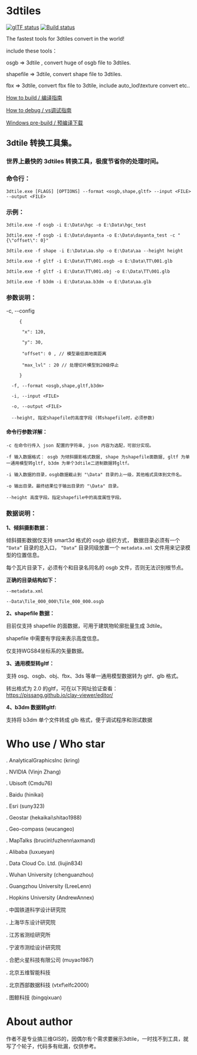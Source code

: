 # 3dtiles

[![glTF status](https://img.shields.io/badge/glTF-2%2E0-green.svg?style=flat)](https://github.com/KhronosGroup/glTF)
[![Build status](https://ci.appveyor.com/api/projects/status/lyhf989tnt9jhi9y?svg=true)](https://ci.appveyor.com/project/fanvanzh/3dtiles)

The fastest tools for 3dtiles convert in the world!

include these tools：

osgb => 3dtile , convert huge of osgb file to 3dtiles.

shapefile => 3dtile,  convert shape file to 3dtiles.

fbx => 3dtile, convert fbx file to 3dtile, include auto_lod\texture convert etc..

[How to build / 编译指南](https://github.com/fanvanzh/3dtiles/wiki/How-to-build)

[How to debug / vs调试指南](https://github.com/fanvanzh/3dtiles/wiki/How-to-debug)

[Windows pre-build / 预编译下载](https://ci.appveyor.com/api/projects/fanvanzh/3dtiles/artifacts/3dtiles.zip?branch=master)

## 3dtile 转换工具集。
### 世界上最快的 3dtiles 转换工具，极度节省你的处理时间。

### 命令行： 
	3dtile.exe [FLAGS] [OPTIONS] --format <osgb,shape,gltf> --input <FILE> --output <FILE>

### 示例：
	3dtile.exe -f osgb -i E:\Data\hgc -o E:\Data\hgc_test
	
	3dtile.exe -f osgb -i E:\Data\dayanta -o E:\Data\dayanta_test -c "{\"offset\": 0}"
	
	3dtile.exe -f shape -i E:\Data\aa.shp -o E:\Data\aa --height height

	3dtile.exe -f gltf -i E:\Data\TT\001.osgb -o E:\Data\TT\001.glb
	
	3dtile.exe -f gltf -i E:\Data\TT\001.obj -o E:\Data\TT\001.glb

	3dtile.exe -f b3dm -i E:\Data\aa.b3dm -o E:\Data\aa.glb

### 参数说明：

  -c, --config <config>      
```
     {
	
      "x": 120,
      
      "y": 30,
      
      "offset": 0 , // 模型最低面地面距离
      
      "max_lvl" : 20 // 处理切片模型到20级停止
      
     }
```
```			     
  -f, --format <osgb,shape,gltf,b3dm> 
  
  -i, --input <FILE> 
	
  -o, --output <FILE> 
  
  --height, 指定shapefile的高度字段 (转shapefile时，必须参数)

```
#### 命令行参数详解：
```
-c 在命令行传入 json 配置的字符串, json 内容为选配，可部分实现。

-f 输入数据格式： osgb 为倾斜摄影格式数据, shape 为shapefile面数据, gltf 为单一通用模型转gltf, b3dm 为单个3dtile二进制数据转gltf。

-i 输入数据的目录，osgb数据截止到 "\Data" 目录的上一级，其他格式具体到文件名。

-o 输出目录。最终结果位于输出目录的 "\Data" 目录。

--height 高度字段。指定shapefile中的高度属性字段。
```
### 数据说明：

**1、倾斜摄影数据：**

倾斜摄影数据仅支持 smart3d 格式的 osgb 组织方式， 数据目录必须有一个 `“Data”` 目录的总入口， `“Data”` 目录同级放置一个 `metadata.xml` 文件用来记录模型的位置信息。

每个瓦片目录下，必须有个和目录名同名的 osgb 文件，否则无法识别根节点。

**正确的目录结构如下：**

```
--metadata.xml

--Data\Tile_000_000\Tile_000_000.osgb

```


**2、shapefile 数据：**

目前仅支持 shapefile 的面数据，可用于建筑物轮廓批量生成 3dtile。

shapefile 中需要有字段来表示高度信息。

仅支持WGS84坐标系的矢量数据。


**3、通用模型转gltf：**

支持 osg、osgb、obj、fbx、3ds 等单一通用模型数据转为 gltf、glb 格式。

转出格式为 2.0 的gltf，可在以下网址验证查看： https://pissang.github.io/clay-viewer/editor/

**4、b3dm 数据转gltf:**

支持将 b3dm 单个文件转成 glb 格式，便于调试程序和测试数据


# Who use / Who star

. AnalyticalGraphicsInc (kring)

. NVIDIA (Vinjn Zhang)

. Ubisoft (Cmdu76)

. Baidu (hinikai)

. Esri (suny323)

. Geostar (hekaikai\shitao1988)

. Geo-compass (wucangeo)

. MapTalks (brucin\fuzhenn\axmand)

. Alibaba (luxueyan)

. Data Cloud Co. Ltd. (liujin834)

. Wuhan University (chenguanzhou)

. Guangzhou University (LreeLenn)

. Hopkins University (AndrewAnnex)

. 中国铁道科学设计研究院

. 上海华东设计研究院

. 江苏省测绘研究所

. 宁波市测绘设计研究院

. 合肥火星科技有限公司 (muyao1987)

. 北京五维智能科技

. 北京西部数据科技 (vtxf\elfc2000)

. 图鲸科技 (bingqixuan)

# About author

作者不是专业搞三维GIS的，因偶尔有个需求要展示3dtile，一时找不到工具，就写了个轮子，代码多有纰漏，仅供参考。
